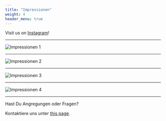 ```yaml
---
title: "Impressionen"
weight: 4
header_menu: true
---
```



Visit us on [Instagram](https://www.instagram.com/sereinag/)!


---

![Impressionen 1](images/impressionen_1.jpg)

---

![Impressionen 2](images/impressionen_2.jpg)

---

![Impressionen 3](images/impressionen_3.jpg)

---

![Impressionen 4](images/impressionen_4.jpg)

---

Hast Du Angregungen oder Fragen?

Kontaktiere uns unter [this page](Kontakt).
